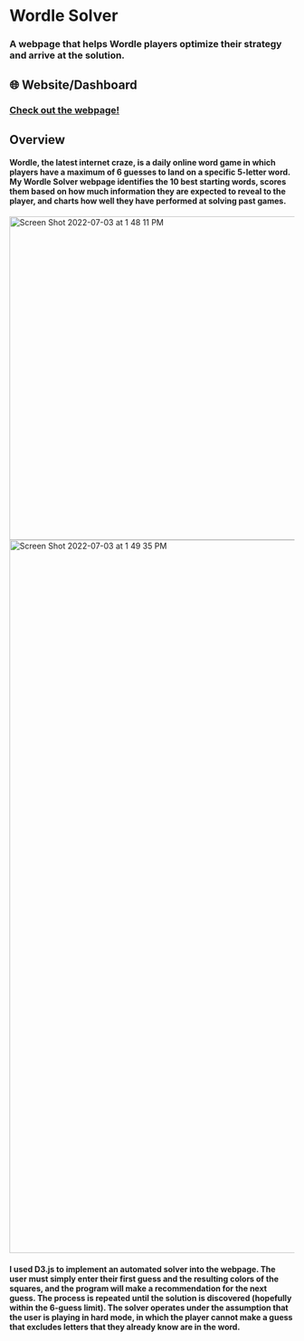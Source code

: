 # Wordle Solver
### A webpage that helps Wordle players optimize their strategy and arrive at the solution.

## :globe_with_meridians: Website/Dashboard 
### [Check out the webpage!](https://steven-woodring.github.io/Wordle_Solver/)

## Overview
#### Wordle, the latest internet craze, is a daily online word game in which players have a maximum of 6 guesses to land on a specific 5-letter word. My Wordle Solver webpage identifies the 10 best starting words, scores them based on how much information they are expected to reveal to the player, and charts how well they have performed at solving past games.

<img width="572" alt="Screen Shot 2022-07-03 at 1 48 11 PM" src="https://user-images.githubusercontent.com/95303422/177051408-840e8dc9-3573-4975-8957-4f131030189b.png">

<img width="1261" alt="Screen Shot 2022-07-03 at 1 49 35 PM" src="https://user-images.githubusercontent.com/95303422/177051452-8cc7a385-035f-435e-847e-b04d88d22860.png">

#### I used D3.js to implement an automated solver into the webpage. The user must simply enter their first guess and the resulting colors of the squares, and the program will make a recommendation for the next guess. The process is repeated until the solution is discovered (hopefully within the 6-guess limit). The solver operates under the assumption that the user is playing in hard mode, in which the player cannot make a guess that excludes letters that they already know are in the word.

